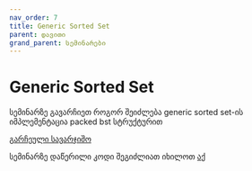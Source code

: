 ```yaml
---
nav_order: 7
title: Generic Sorted Set
parent: დავითი
grand_parent: სემინარები
---
```


# Generic Sorted Set
სემინარზე გავარჩიეთ როგორ შეიძლება  generic sorted set-ის იმპლემენტაცია packed bst სტრუქტურით

[გარჩეული სავარჯიშო](/exercises/generic_sorted_set/problem.pdf)

სემინარზე დაწერილი კოდი შეგიძლიათ იხილოთ [აქ](https://github.com/freeuni-paradigms/freeuni-paradigms.github.io/tree/master/content/seminars/Daviti/S7_GenericSortedSet)

